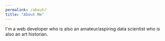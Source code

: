 ```yaml
---
permalink: /about/
title: "About Me"
---
```


I'm a web developer who is also an amateur/aspiring data scientist who is also an art historian.
